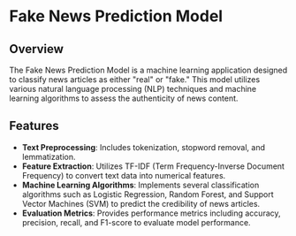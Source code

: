 # Fake News Prediction Model

## Overview

The Fake News Prediction Model is a machine learning application designed to classify news articles as either "real" or "fake." This model utilizes various natural language processing (NLP) techniques and machine learning algorithms to assess the authenticity of news content.

## Features

- **Text Preprocessing**: Includes tokenization, stopword removal, and lemmatization.
- **Feature Extraction**: Utilizes TF-IDF (Term Frequency-Inverse Document Frequency) to convert text data into numerical features.
- **Machine Learning Algorithms**: Implements several classification algorithms such as Logistic Regression, Random Forest, and Support Vector Machines (SVM) to predict the credibility of news articles.
- **Evaluation Metrics**: Provides performance metrics including accuracy, precision, recall, and F1-score to evaluate model performance.


